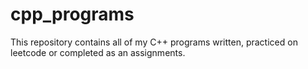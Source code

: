 # cpp_programs
This repository contains all of my C++ programs written, practiced on leetcode or completed as an assignments. 
